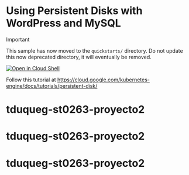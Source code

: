 # Using Persistent Disks with WordPress and MySQL

> [!IMPORTANT]  
> This sample has now moved to the `quickstarts/` directory.
> Do not update this now deprecated directory, it will eventually be removed.

[![Open in Cloud Shell](https://gstatic.com/cloudssh/images/open-btn.svg)](https://ssh.cloud.google.com/cloudshell/editor?cloudshell_git_repo=https://github.com/GoogleCloudPlatform/kubernetes-engine-samples&cloudshell_tutorial=README.md&cloudshell_workspace=wordpress-persistent-disks/)

Follow this tutorial at https://cloud.google.com/kubernetes-engine/docs/tutorials/persistent-disk/


# tduqueg-st0263-proyecto2
# tduqueg-st0263-proyecto2
# tduqueg-st0263-proyecto2

